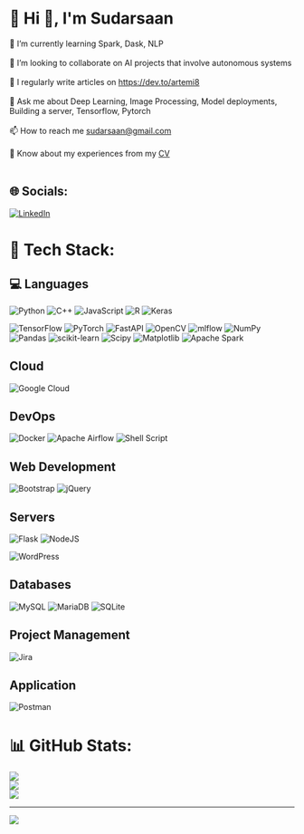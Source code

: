 # 💫 Hi 👋, I'm Sudarsaan
🌱 I’m currently learning Spark, Dask, NLP<br><br>👯 I’m looking to collaborate on AI projects that involve autonomous systems<br><br>📝 I regularly write articles on https://dev.to/artemi8<br><br>💬 Ask me about Deep Learning, Image Processing, Model deployments, Building a server, Tensorflow, Pytorch<br><br>📫 How to reach me sudarsaan@gmail.com<br><br>📄 Know about my experiences from my [CV](https://drive.google.com/file/d/1s7xCx6PNYxrCl5Q_fDdSbWf4Fbu0Y0vI/view?usp=sharing)<br><br>


## 🌐 Socials:
[![LinkedIn](https://img.shields.io/badge/LinkedIn-%230077B5.svg?logo=linkedin&logoColor=white)](https://linkedin.com/in/sudarsaan) 

# 🚀  Tech Stack:
## 💻 Languages
![Python](https://img.shields.io/badge/python-3670A0?style=plastic&logo=python&logoColor=ffdd54) ![C++](https://img.shields.io/badge/c++-%2300599C.svg?style=plastic&logo=c%2B%2B&logoColor=white) ![JavaScript](https://img.shields.io/badge/javascript-%23323330.svg?style=plastic&logo=javascript&logoColor=%23F7DF1E) ![R](https://img.shields.io/badge/r-%23276DC3.svg?style=plastic&logo=r&logoColor=white) ![Keras](https://img.shields.io/badge/Keras-%23D00000.svg?style=plastic&logo=Keras&logoColor=white) 

![TensorFlow](https://img.shields.io/badge/TensorFlow-%23FF6F00.svg?style=plastic&logo=TensorFlow&logoColor=white) ![PyTorch](https://img.shields.io/badge/PyTorch-%23EE4C2C.svg?style=plastic&logo=PyTorch&logoColor=white) ![FastAPI](https://img.shields.io/badge/FastAPI-005571?style=plastic&logo=fastapi) ![OpenCV](https://img.shields.io/badge/opencv-%23white.svg?style=plastic&logo=opencv&logoColor=white) ![mlflow](https://img.shields.io/badge/mlflow-%23d9ead3.svg?style=plastic&logo=numpy&logoColor=blue) ![NumPy](https://img.shields.io/badge/numpy-%23013243.svg?style=plastic&logo=numpy&logoColor=white) ![Pandas](https://img.shields.io/badge/pandas-%23150458.svg?style=plastic&logo=pandas&logoColor=white) ![scikit-learn](https://img.shields.io/badge/scikit--learn-%23F7931E.svg?style=plastic&logo=scikit-learn&logoColor=white) ![Scipy](https://img.shields.io/badge/SciPy-%230C55A5.svg?style=plastic&logo=scipy&logoColor=%white)   ![Matplotlib](https://img.shields.io/badge/Matplotlib-%23ffffff.svg?style=plastic&logo=Matplotlib&logoColor=black) ![Apache Spark](https://img.shields.io/badge/Apache%20Spark-FDEE21?style=plastic&logo=apachespark&logoColor=black) 

## Cloud
![Google Cloud](https://img.shields.io/badge/GoogleCloud-%234285F4.svg?style=plastic&logo=google-cloud&logoColor=white) 

## DevOps
![Docker](https://img.shields.io/badge/docker-%230db7ed.svg?style=plastic&logo=docker&logoColor=white) ![Apache Airflow](https://img.shields.io/badge/Apache%20Airflow-017CEE?style=plastic&logo=Apache%20Airflow&logoColor=white)  ![Shell Script](https://img.shields.io/badge/shell_script-%23121011.svg?style=plastic&logo=gnu-bash&logoColor=white)  

## Web Development
![Bootstrap](https://img.shields.io/badge/bootstrap-%238511FA.svg?style=plastic&logo=bootstrap&logoColor=white)  ![jQuery](https://img.shields.io/badge/jquery-%230769AD.svg?style=plastic&logo=jquery&logoColor=white) 

## Servers
![Flask](https://img.shields.io/badge/flask-%23000.svg?style=plastic&logo=flask&logoColor=white) ![NodeJS](https://img.shields.io/badge/node.js-6DA55F?style=plastic&logo=node.js&logoColor=white) 

![WordPress](https://img.shields.io/badge/WordPress-%23117AC9.svg?style=plastic&logo=WordPress&logoColor=white)

## Databases
![MySQL](https://img.shields.io/badge/mysql-%2300000f.svg?style=plastic&logo=mysql&logoColor=white) ![MariaDB](https://img.shields.io/badge/MariaDB-003545?style=plastic&logo=mariadb&logoColor=white) ![SQLite](https://img.shields.io/badge/sqlite-%2307405e.svg?style=plastic&logo=sqlite&logoColor=white) 

## Project Management
![Jira](https://img.shields.io/badge/jira-%230A0FFF.svg?style=plastic&logo=jira&logoColor=white) 

## Application
![Postman](https://img.shields.io/badge/Postman-FF6C37?style=plastic&logo=postman&logoColor=white)

# 📊 GitHub Stats:
![](https://github-readme-stats.vercel.app/api?username=artemi8&theme=dark&hide_border=false&include_all_commits=false&count_private=false)<br/>
![](https://github-readme-streak-stats.herokuapp.com/?user=artemi8&theme=dark&hide_border=false)<br/>
![](https://github-readme-stats.vercel.app/api/top-langs/?username=artemi8&theme=dark&hide_border=false&include_all_commits=false&count_private=false&layout=compact)

---
[![](https://visitcount.itsvg.in/api?id=artemi8&icon=0&color=11)](https://visitcount.itsvg.in)

<!-- Proudly created with GPRM ( https://gprm.itsvg.in ) -->
